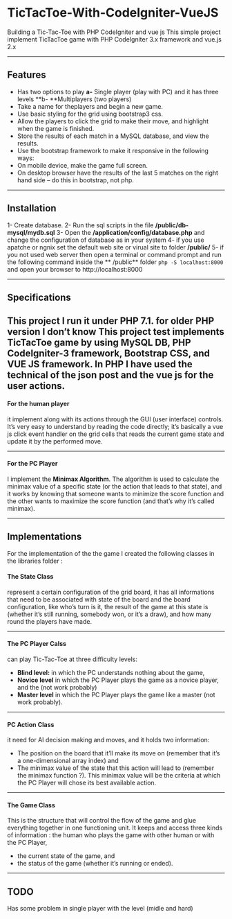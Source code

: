 # TicTacToe-With-CodeIgniter-VueJS
Building a Tic-Tac-Toe with  PHP CodeIgniter and vue js
This simple project implement TicTacToe game with PHP CodeIgniter 3.x framework and vue.js 2.x

---
## Features
- Has two options to play
**a-** Single player (play with PC) and it has three levels 
**b- **Multiplayers (two players)
- Take a name for theplayers and begin a new game.
- Use basic styling for the grid using bootstrap3 css.
- Allow the players to click the grid to make their move, and highlight when the game is finished.
- Store the results of each match in a MySQL database, and view the results.
- Use the bootstrap framework to make it responsive in the following ways:
- On mobile device, make the game full screen.
- On desktop browser have the results of the last 5 matches on the right hand side – do this in bootstrap, not php.

---------------------------------------------
## Installation

1- Create database.
2- Run the sql scripts in the file  **/public/db-mysql/mydb.sql** 
3- Open the **/application/config/database.php**  and change the configuration of database as in your system
4- if you use apatche or ngnix set the default web site or virual site to folder **/public/**
5- if you not used web server then open a terminal or command prompt and run the following command inside the ** /public** folder 
``
	php -S localhost:8000
``
and open your browser to http://localhost:8000

--------------------------------------------
## Specifications
This project I run it under PHP 7.1.  for older PHP version I don’t know
This project test implements TicTacToe game by using MySQL DB, PHP CodeIgniter-3 framework, Bootstrap CSS, and VUE JS framework.
In PHP I have used the technical of the json post and the vue js for the user actions.
-------------------------------------------------

#### For the human player
it implement along with its actions through the GUI (user interface) controls. It’s very easy to understand by reading the code directly; it’s basically a vue js  click event handler on the grid cells that reads the current game state and update it by the performed move.

-------------------------------------------------
#### For the PC Player
I implement the **Minimax Algorithm**. The algorithm is used to calculate the minimax value of a specific state (or the action that leads to that state), and it works by knowing that someone wants to minimize the score function and the other wants to maximize the score function (and that’s why it’s called minimax).

---------------------------------------------

## Implementations

For the implementation of the the game I created the following classes in the libraries folder :



#### The State Class
represent a certain configuration of the grid board, it has all informations that need to be associated with state of the board and the board configuration, like who’s turn is it, the result of the game at this state is (whether it’s still running, somebody won, or it’s a draw), and how many round the players have made.


-------------------------------------------------
#### The PC Player Calss

can play Tic-Tac-Toe at three difficulty levels: 

- **Blind level:** in which the PC understands nothing about the game, 
- **Novice level** in which the PC Player plays the game as a novice player, and the (not work probably) 
- **Master level** in which the PC Player plays the game like a master (not work probably).


-------------------------------------------------
#### PC Action Class
it need for AI decision making and moves, and it holds two information:

- The position on the board that it’ll make its move on (remember that it’s a one-dimensional array index) and 
- The minimax value of the state that this action will lead to (remember the minimax function ?). This minimax value will be the criteria at which the PC Player will chose its best available action. 

-------------------------------------------------
#### The Game Class
This is the structure that will control the flow of the game and glue everything together in one functioning unit. It keeps and access three kinds of information : the human who plays the game with other human or with the PC Player, 

- the current state of the game, and 
- the status of the game (whether it’s running or ended).

---------------------------------------------

## TODO
Has some problem in single player with the level (midle and hard)


